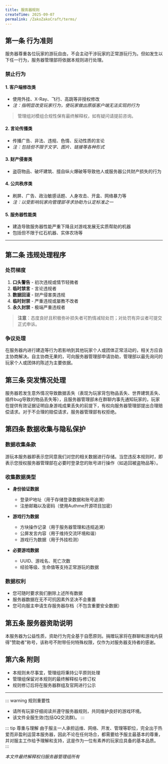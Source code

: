 ```yaml
---
title: 服务器规则
createTime: 2025-09-07
permalink: /ZakoZakoCraft/terms/
---
```

## 第一条 行为准则

服务器尊重各位玩家的游玩自由，不会主动干涉玩家的正常游玩行为。但如发生以下任一行为，服务器管理部将依据本规则进行处理。

### 禁止行为

#### 1. 客户端修改类
- 使用外挂、X-Ray、飞行、高跳等非授权修改  
- *注：指明显改变玩家行为，使玩家做出原版客户端无法实现的行为*
> 管理组对模组合规性保有最终解释权，如有疑问请提前咨询。

#### 2. 言论传播类
- 传播广告、非法、违规、色情、反动性质的言论
- *注：包括但不限于文字、图片、链接等各种形式*

#### 3. 财产侵害类
- 盗窃物品、破坏建筑、擅自纵火爆破等导致他人或服务器公共财产损失的行为

#### 4. 公共秩序类
- 刷屏、广告、政治敏感话题、人身攻击、开盒、网络暴力等
- *注：以受影响玩家向管理部寻求协助为认定标准之一*

#### 5. 服务器性能类
- 建造导致服务器性能严重下降且对游戏发展无实质帮助的机器
- 包括但不限于红石机器、实体农场等

---

## 第二条 违规处理程序

### 处罚梯度
1. **口头警告** - 初次违规或情节轻微者  
2. **临时禁言** - 言论违规者  
3. **数据回滚** - 财产侵害类违规  
4. **临时封禁** - 严重违规或屡教不改者  
5. **永久封禁** - 极端严重违规者  

> **注意**：态度良好且积极弥补损失者可酌情减轻处罚；对处罚有异议者可提交正式申诉。

### 争议处理
在服务器内进行建造等行为若影响到其他玩家个人或团体正常活动的，相关方应自主协商解决。自主协商无果的，可向服务器管理部申请协助，管理部以最先询问的玩家个人或团体的陈述为主要依据。

## 第三条 突发情况处理

服务器若发生意外情况导致数据丢失（表现为玩家背包物品丢失、世界建筑丢失、插件bug导致的物品丢失等），且服务器管理部未在群聊内事先通知玩家的，玩家在提供有效证据证明自身游戏成果丢失的前提下，有权向服务器管理部提出合理赔偿请求。对于不合理的赔偿请求，服务器管理部有权拒绝。

## 第四条 数据收集与隐私保护

### 数据收集条款
游玩本服务器即表示您同意我们对您的相关数据进行存储。当您违反本规则时，即表示您授权服务器管理部在必要时登录您的账号进行操作（如追回被盗物品等）。

### 收集数据类型
- **身份验证数据**
  - 登录IP地址（用于存储登录数据和账号追溯）
  - 注册邮箱以及密码（使用Authme开源项目加密）

- **游戏行为数据**
  - 方块操作记录（用于服务器管理和违规追溯）
  - 公屏发言内容（用于维持交流环境和谐）
  - 游戏行为数据（用于外挂检测）

- **必要游戏数据**
  - UUID、游戏名、死亡次数
  - 经验等级、生命值等支持正常游玩的数据

### 数据权利
- 您可随时要求我们删除上述所有数据
- 服务器数据在无不可抗因素外坚决不会重置
- 您可向服主申请生存服务器存档（不包含重要安全数据）

## 第五条 服务器资助说明

本服务器为公益性质，资助行为完全基于自愿原则。捐赠玩家将在群聊和游戏内获得"赞助者"称号，该称号不附带任何特殊权限，仅作为对服务器支持者的感谢。

## 第六条 附则

- 本规则未尽事宜，管理组将秉持公平原则处理
- 管理组保留对本规则的最终解释权与修订权
- 规则修订后将在服务器群组及官网进行公示

---

::: warning 规则重要性
- 请所有玩家仔细阅读并遵守服务器规则，共同维护良好的游戏环境。
- 该文件全服生效(包括QQ交流群)。
:::

::: tip 尊重与理解
由于服主一人承担运维、网络、开发、管理等职位，完全出于热爱而非盈利运营本服务器，因此不论在任何场合，都需要给予服主最基本的尊重，并对服主工作给予理解和支持，这是作为一位有素养的玩家应具备的基本品质。
:::

*本文件最终解释权归服务器管理组所有*